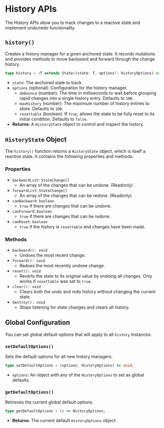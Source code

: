 # History APIs

The History APIs allow you to track changes to a reactive state and implement undo/redo functionality.

## `history()`

Creates a history manager for a given anchored state. It records mutations and provides methods to move backward and forward through the change history.

```typescript
type history = <T extends State>(state: T, options?: HistoryOptions) => HistoryState;
```

- `state`: The anchored state to track.
- `options` (optional): Configuration for the history manager.
  - `debounce` (number): The time in milliseconds to wait before grouping rapid changes into a single history entry. Defaults to `100`.
  - `maxHistory` (number): The maximum number of history entries to store. Defaults to `100`.
  - `resettable` (boolean): If `true`, allows the state to be fully reset to its initial condition. Defaults to `false`.
- **Returns**: A `HistoryState` object to control and inspect the history.

## `HistoryState` Object

The `history()` function returns a `HistoryState` object, which is itself a reactive state. It contains the following properties and methods:

### Properties

- `backwardList`: `StateChange[]`
  - An array of the changes that can be undone. (Readonly)
- `forwardList`: `StateChange[]`
  - An array of the changes that can be redone. (Readonly)
- `canBackward`: `boolean`
  - `true` if there are changes that can be undone.
- `canForward`: `boolean`
  - `true` if there are changes that can be redone.
- `canReset`: `boolean`
  - `true` if the history is `resettable` and changes have been made.

### Methods

- `backward(): void`
  - Undoes the most recent change.
- `forward(): void`
  - Redoes the most recently undone change.
- `reset(): void`
  - Reverts the state to its original value by undoing all changes. Only works if `resettable` was set to `true`.
- `clear(): void`
  - Clears both the undo and redo history without changing the current state.
- `destroy(): void`
  - Stops listening for state changes and clears all history.

## Global Configuration

You can set global default options that will apply to all `history` instances.

### `setDefaultOptions()`

Sets the default options for all new history managers.

```typescript
type setDefaultOptions = (options: HistoryOptions) => void;
```

- `options`: An object with any of the `HistoryOptions` to set as global defaults.

### `getDefaultOptions()`

Retrieves the current global default options.

```typescript
type getDefaultOptions = () => HistoryOptions;
```

- **Returns**: The current default `HistoryOptions` object.

